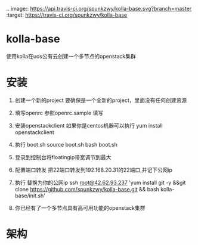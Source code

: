 .. image:: https://api.travis-ci.org/spunkzwy/kolla-base.svg?branch=master
    :target: https://travis-ci.org/spunkzwy/kolla-base

# kolla-base
使用kolla在uos公有云创建一个多节点的openstack集群

安装
===============

1. 创建一个新的project
    要确保是一个全新的project，里面没有任何创建资源

2. 填写openrc
    参照openrc.sample 填写

3. 安装openstackclient
   如果你是centos机器可以执行
   yum install openstackclient

4. 执行 boot.sh
    source boot.sh
    bash boot.sh

5. 登录到控制台将floatingip带宽调节到最大

6. 配置端口转发
  把22端口转发到192.168.20.31的22端口,并记下公网ip

7. 执行
           替换为你的公网ip
  ssh root@42.62.93.237 'yum install git -y &&git clone https://github.com/spunkzwy/kolla-base.git && bash kolla-base/init.sh'


8. 你已经有了一个多节点具有高可用功能的openstack集群


架构
===============

